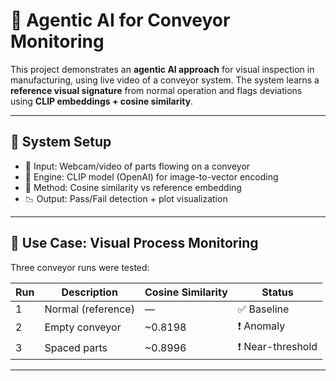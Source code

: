 # 🧠 Agentic AI for Conveyor Monitoring

This project demonstrates an **agentic AI approach** for visual inspection in manufacturing, using live video of a conveyor system. The system learns a **reference visual signature** from normal operation and flags deviations using **CLIP embeddings + cosine similarity**.

---

## 🔧 System Setup

- 🎥 Input: Webcam/video of parts flowing on a conveyor
- 🤖 Engine: CLIP model (OpenAI) for image-to-vector encoding
- 📐 Method: Cosine similarity vs reference embedding
- 📉 Output: Pass/Fail detection + plot visualization

---

## 🧪 Use Case: Visual Process Monitoring

Three conveyor runs were tested:

| Run | Description               | Cosine Similarity | Status          |
|-----|---------------------------|-------------------|------------------|
| 1   | Normal (reference)        | —                 | ✅ Baseline      |
| 2   | Empty conveyor            | ~0.8198           | ❗ Anomaly       |
| 3   | Spaced parts              | ~0.8996           | ❗ Near-threshold|

---




